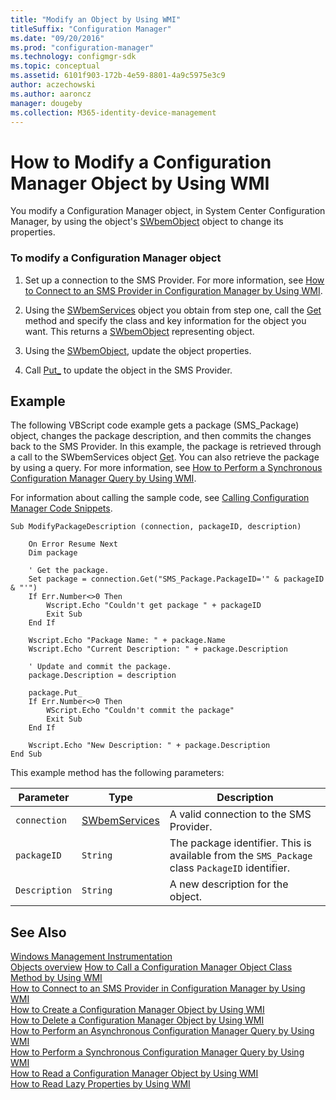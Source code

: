 ```yaml
---
title: "Modify an Object by Using WMI"
titleSuffix: "Configuration Manager"
ms.date: "09/20/2016"
ms.prod: "configuration-manager"
ms.technology: configmgr-sdk
ms.topic: conceptual
ms.assetid: 6101f903-172b-4e59-8801-4a9c5975e3c9
author: aczechowski
ms.author: aaroncz
manager: dougeby
ms.collection: M365-identity-device-management
---
```

# How to Modify a Configuration Manager Object by Using WMI
You modify a Configuration Manager object, in System Center Configuration Manager, by using the object's [SWbemObject](https://msdn.microsoft.com/library/aa393741.aspx) object to change its properties.  

### To modify a Configuration Manager object  

1.  Set up a connection to the SMS Provider. For more information, see [How to Connect to an SMS Provider in Configuration Manager by Using WMI](../../../develop/core/understand/how-to-connect-to-an-sms-provider-in-configuration-manager-by-using-wmi.md).  

2.  Using the [SWbemServices](https://msdn.microsoft.com/library/aa393854.aspx) object you obtain from step one, call the [Get](https://msdn.microsoft.com/library/aa393868.aspx) method and specify the class and key information for the object you want. This returns a [SWbemObject](https://msdn.microsoft.com/library/aa393741.aspx) representing object.  

3.  Using the [SWbemObject](https://msdn.microsoft.com/library/aa393741.aspx), update the object properties.  

4.  Call [Put_](https://msdn.microsoft.com/library/aa393783.aspx) to update the object in the SMS Provider.  

## Example  
 The following VBScript code example gets a package (SMS_Package) object, changes the package description, and then commits the changes back to the SMS Provider. In this example, the package is retrieved through a call to the SWbemServices object [Get](https://msdn.microsoft.com/library/aa393868.aspx). You can also retrieve the package by using a query. For more information, see [How to Perform a Synchronous Configuration Manager Query by Using WMI](../../../develop/core/understand/how-to-perform-a-synchronous-configuration-manager-query-by-using-wmi.md).  

 For information about calling the sample code, see [Calling Configuration Manager Code Snippets](../../../develop/core/understand/calling-code-snippets.md).  

```vbs  
Sub ModifyPackageDescription (connection, packageID, description)  

    On Error Resume Next   
    Dim package  

    ' Get the package.  
    Set package = connection.Get("SMS_Package.PackageID='" & packageID & "'")  
    If Err.Number<>0 Then  
        Wscript.Echo "Couldn't get package " + packageID  
        Exit Sub  
    End If  

    Wscript.Echo "Package Name: " + package.Name  
    Wscript.Echo "Current Description: " + package.Description  

    ' Update and commit the package.  
    package.Description = description  

    package.Put_  
    If Err.Number<>0 Then  
        WScript.Echo "Couldn't commit the package"  
        Exit Sub  
    End If  

    Wscript.Echo "New Description: " + package.Description  
End Sub  
```  

 This example method has the following parameters:  

|Parameter|Type|Description|  
|---------------|----------|-----------------|  
|`connection`|[SWbemServices](https://msdn.microsoft.com/library/aa393854.aspx)|A valid connection to the SMS Provider.|  
|`packageID`|`String`|The package identifier. This is available from the `SMS_Package` class `PackageID` identifier.|  
|`Description`|`String`|A new description for the object.|  

## See Also  
 [Windows Management Instrumentation](/windows/win32/wmisdk/wmi-start-page)   
 [Objects overview](/sccm/develop/core/understand/configuration-manager-objects-overview)
 [How to Call a Configuration Manager Object Class Method by Using WMI](../../../develop/core/understand/how-to-call-a-configuration-manager-object-class-method-by-using-wmi.md)   
 [How to Connect to an SMS Provider in Configuration Manager by Using WMI](../../../develop/core/understand/how-to-connect-to-an-sms-provider-in-configuration-manager-by-using-wmi.md)   
 [How to Create a Configuration Manager Object by Using WMI](../../../develop/core/understand/how-to-create-a-configuration-manager-object-by-using-wmi.md)   
 [How to Delete a Configuration Manager Object by Using WMI](../../../develop/core/understand/how-to-delete-a-configuration-manager-object-by-using-wmi.md)   
 [How to Perform an Asynchronous Configuration Manager Query by Using WMI](../../../develop/core/understand/how-to-perform-an-asynchronous-configuration-manager-query-by-using-wmi.md)   
 [How to Perform a Synchronous Configuration Manager Query by Using WMI](../../../develop/core/understand/how-to-perform-a-synchronous-configuration-manager-query-by-using-wmi.md)   
 [How to Read a Configuration Manager Object by Using WMI](../../../develop/core/understand/how-to-read-a-configuration-manager-object-by-using-wmi.md)   
 [How to Read Lazy Properties by Using WMI](../../../develop/core/understand/how-to-read-lazy-properties-by-using-wmi.md)   
